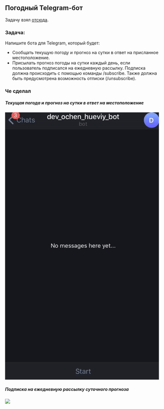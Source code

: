## Погодный Telegram-бот

Задачу взял [отсюда](https://habr.com/ru/post/440436/#final_exercises). 

### Задача:

Напишите бота для Telegram, который будет:

- Сообщать текущую погоду и прогноз на сутки в ответ на присланное местоположение.
- Присылать прогноз погоды на сутки каждый день, если пользователь подписался на ежедневную рассылку. Подписка должна происходить с помощью команды /subscribe. Также должна быть предусмотрена возможность отписки (/unsubscribe).

### Че сделал

##### Текущая погода и прогноз на сутки в ответ на местоположение

![](demo/current_weather_example.gif)

##### Подписка на ежедневную рассылку суточного прогноза

![](demo/subscription_example.gif)

